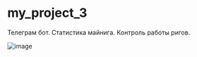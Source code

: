 # my_project_3
Телеграм бот. Статистика майнига. Контроль работы ригов.

![image](https://user-images.githubusercontent.com/91089601/145733416-ddc5f127-f445-4cd8-bb58-29a272875b46.png)
